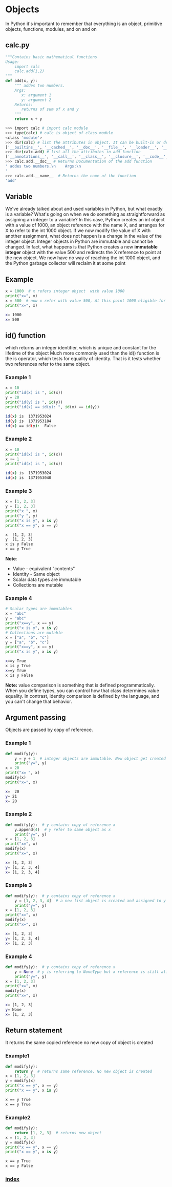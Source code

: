 # Objects
In Python it's important to remember that everything is an object, primitive objects, functions, modules, and on and on
## calc.py
```python
"""Contains basic mathematical functions
Usage:
    import calc
    calc.add(1,2)
"""
def add(x, y):
    """ addes two numbers.
    Args:
       x: argument 1
       y: argument 2
    Returns:
       returns of sum of x and y       
    """
    return x + y
```
```bash
>>> import calc # import calc module
>>> type(calc) # calc is object of class module
<class 'module'>
>>> dir(calc) # list the attributes in object. It can be built-in or defined functions
['__builtins__', '__cached__', '__doc__', '__file__', '__loader__', '__name__', '__package__', '__spec__', 'add'] # add is the only function we defined
>>> dir(calc.add) # list all the attributes in add function
['__annotations__', '__call__', '__class__', '__closure__', '__code__', '__defaults__', '__delattr__', '__dict__', '__dir__', '__doc__', '__eq__', '__format__', '__ge__', '__get__', '__getattribute__', '__globals__', '__gt__', '__hash__', '__init__', '__init_subclass__', '__kwdefaults__', '__le__', '__lt__', '__module__', '__name__', '__ne__', '__new__', '__qualname__', '__reduce__', '__reduce_ex__', '__repr__', '__setattr__', '__sizeof__', '__str__', '__subclasshook__']
>>> calc.add.__doc__ # Returns Documentation of the add function               
' addes two numbers.\n    Args:\n  
'                                  
>>> calc.add.__name__  # Returns the name of the function             
'add'
```
## Variable
 We've already talked about and used variables in Python, but what exactly is a variable? What's going on when we do something as straightforward as assigning an integer to a variable? In this case, Python creates an int object with a value of 1000, an object reference with the name X, and arranges for X to refer to the int 1000 object. If we now modify the value of X with another assignment, what does not happen is a change in the value of the integer object. Integer objects in Python are immutable and cannot be changed. In fact, what happens is that Python creates a new **immutable integer** object with the value 500 and redirects the X reference to point at the new object. We now have no way of reaching the int 1000 object, and the Python garbage collector will reclaim it at some point

## Example
```python
x = 1000  # x refers integer object  with value 1000
print("x=", x)
x = 500  # now x refer with value 500, At this point 1000 eligible for garbage collection
print("x=", x)

```
```bash
x= 1000
x= 500
```
## id() function
which returns an integer identifier, which is unique and constant for the lifetime of the object
Much more commonly used than the id() function is the is operator, which tests for equality of identity. That is it tests whether two references refer to the same object.
### Example 1
```python
x = 10
print("id(x) is ", id(x))
y = 20
print("id(y) is ", id(y))
print("id(x) == id(y): ", id(x) == id(y))
```
```bash
id(x) is  1371953024
id(y) is  1371953184
id(x) == id(y):  False
```
### Example 2
```python
x = 10
print("id(x) is ", id(x))
x += 1
print("id(x) is ", id(x))
```
```bash
id(x) is  1371953024
id(x) is  1371953040
```
### Example 3
```python
x = [1, 2, 3]
y = [1, 2, 3]
print("x ", x)
print("y ", y)
print("x is y", x is y)
print("x == y", x == y)
```
```bash
x  [1, 2, 3]
y  [1, 2, 3]
x is y False
x == y True
```
**Note**:
- Value - equivalent "contents"
- Identity  - Same object
- Scalar data types are immutable
- Collections are mutable

### Example 4
```python
# Scalar types are immutables
x = "abc"
y = "abc"
print("x==y", x == y)
print("x is y", x is y)
# Collections are mutable
x = ["a", "b", "c"]
y = ["a", "b", "c"]
print("x==y", x == y)
print("x is y", x is y)
```
```bash
x==y True
x is y True
x==y True
x is y False
```
**Note:** value comparison is something that is defined programmatically. When you define types, you can control how that class determines value equality. In contrast, identity comparison is defined by the language, and you can't change that behavior.

## Argument passing
Objects are passed by copy of reference.

### Example 1
```python
def modify(y):
    y = y + 1  # integer objects are immutable. New object get created and reference is assigned to y
    print("y=", y)
x = 20
print("x= ", x)
modify(x)
print("x=", x)

```
```bash
x=  20
y= 21
x= 20
```
### Example 2
```python
def modify(y):  # y contains copy of reference x
    y.append(4)  # y refer to same object as x
    print("y=", y)
x = [1, 2, 3]
print("x=", x)
modify(x)
print("x=", x)
```
```bash
x= [1, 2, 3]
y= [1, 2, 3, 4]
x= [1, 2, 3, 4]
```
### Example 3
```python
def modify(y):  # y contains copy of reference x
    y = [1, 2, 3, 4]  # a new list object is created and assigned to y
    print("y=", y)
x = [1, 2, 3]
print("x=", x)
modify(x)
print("x=", x)
```
```bash
x= [1, 2, 3]
y= [1, 2, 3, 4]
x= [1, 2, 3]
```
### Example 4
```python
def modify(y):  # y contains copy of reference x
    y = None  # y is referring to NoneType but x reference is still alive
    print("y=", y)
x = [1, 2, 3]
print("x=", x)
modify(x)
print("x=", x)
```
```bash
x= [1, 2, 3]
y= None
x= [1, 2, 3]
```
## Return statement
It returns the same copied reference no new copy of object is created
### Example1
```python
def modify(y):
    return y  # returns same reference. No new object is created
x = [1, 2, 3]
y = modify(x)
print("x == y", x == y)
print("x == y", x is y)
```
```bash
x == y True
x == y True
```
### Example2
```python
def modify(y):
    return [1, 2, 3]  # returns new object
x = [1, 2, 3]
y = modify(x)
print("x == y", x == y)
print("x == y", x is y)
```
```bash
x == y True
x == y False
```
### [index](index.html)
